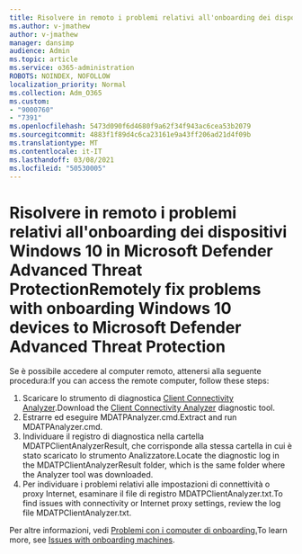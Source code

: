 ```yaml
---
title: Risolvere in remoto i problemi relativi all'onboarding dei dispositivi Windows 10 in Microsoft Defender Advanced Threat Protection
ms.author: v-jmathew
author: v-jmathew
manager: dansimp
audience: Admin
ms.topic: article
ms.service: o365-administration
ROBOTS: NOINDEX, NOFOLLOW
localization_priority: Normal
ms.collection: Adm_O365
ms.custom:
- "9000760"
- "7391"
ms.openlocfilehash: 5473d090f6d4680f9a62f34f943ac6cea53b2079
ms.sourcegitcommit: 4883f1f89d4c6ca23161e9a43ff206ad21d4f09b
ms.translationtype: MT
ms.contentlocale: it-IT
ms.lasthandoff: 03/08/2021
ms.locfileid: "50530005"
---
```

# <a name="remotely-fix-problems-with-onboarding-windows-10-devices-to-microsoft-defender-advanced-threat-protection"></a><span data-ttu-id="12c12-102">Risolvere in remoto i problemi relativi all'onboarding dei dispositivi Windows 10 in Microsoft Defender Advanced Threat Protection</span><span class="sxs-lookup"><span data-stu-id="12c12-102">Remotely fix problems with onboarding Windows 10 devices to Microsoft Defender Advanced Threat Protection</span></span>

<span data-ttu-id="12c12-103">Se è possibile accedere al computer remoto, attenersi alla seguente procedura:</span><span class="sxs-lookup"><span data-stu-id="12c12-103">If you can access the remote computer, follow these steps:</span></span>

1. <span data-ttu-id="12c12-104">Scaricare lo strumento di diagnostica [Client Connectivity Analyzer](https://go.microsoft.com/fwlink/?linkid=2143466).</span><span class="sxs-lookup"><span data-stu-id="12c12-104">Download the [Client Connectivity Analyzer](https://go.microsoft.com/fwlink/?linkid=2143466) diagnostic tool.</span></span>
2. <span data-ttu-id="12c12-105">Estrarre ed eseguire MDATPAnalyzer.cmd.</span><span class="sxs-lookup"><span data-stu-id="12c12-105">Extract and run MDATPAnalyzer.cmd.</span></span>
3. <span data-ttu-id="12c12-106">Individuare il registro di diagnostica nella cartella MDATPClientAnalyzerResult, che corrisponde alla stessa cartella in cui è stato scaricato lo strumento Analizzatore.</span><span class="sxs-lookup"><span data-stu-id="12c12-106">Locate the diagnostic log in the MDATPClientAnalyzerResult folder, which is the same folder where the Analyzer tool was downloaded.</span></span>
4. <span data-ttu-id="12c12-107">Per individuare i problemi relativi alle impostazioni di connettività o proxy Internet, esaminare il file di registro MDATPClientAnalyzer.txt.</span><span class="sxs-lookup"><span data-stu-id="12c12-107">To find issues with connectivity or Internet proxy settings, review the log file MDATPClientAnalyzer.txt.</span></span>

<span data-ttu-id="12c12-108">Per altre informazioni, vedi [Problemi con i computer di onboarding.](https://go.microsoft.com/fwlink/?linkid=2143634)</span><span class="sxs-lookup"><span data-stu-id="12c12-108">To learn more, see [Issues with onboarding machines](https://go.microsoft.com/fwlink/?linkid=2143634).</span></span>
